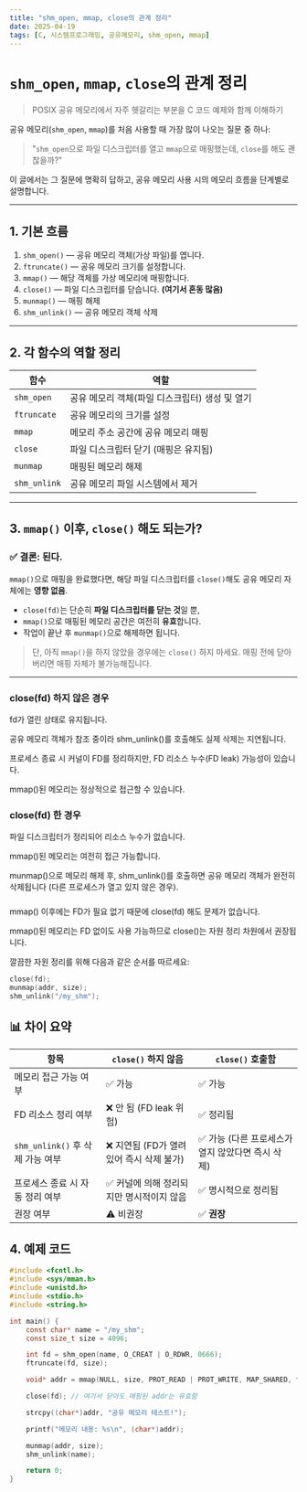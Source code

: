 ```yaml
---
title: "shm_open, mmap, close의 관계 정리"
date: 2025-04-19
tags: [C, 시스템프로그래밍, 공유메모리, shm_open, mmap]
---
```


# `shm_open`, `mmap`, `close`의 관계 정리  
> POSIX 공유 메모리에서 자주 헷갈리는 부분을 C 코드 예제와 함께 이해하기

공유 메모리(`shm_open`, `mmap`)를 처음 사용할 때 가장 많이 나오는 질문 중 하나:

> "`shm_open`으로 파일 디스크립터를 열고 `mmap`으로 매핑했는데, `close`를 해도 괜찮을까?"

이 글에서는 그 질문에 명확히 답하고, 공유 메모리 사용 시의 메모리 흐름을 단계별로 설명합니다.

---

## 1. 기본 흐름

1. `shm_open()` — 공유 메모리 객체(가상 파일)를 엽니다.  
2. `ftruncate()` — 공유 메모리 크기를 설정합니다.  
3. `mmap()` — 해당 객체를 가상 메모리에 매핑합니다.  
4. `close()` — 파일 디스크립터를 닫습니다. **(여기서 혼동 많음)**  
5. `munmap()` — 매핑 해제  
6. `shm_unlink()` — 공유 메모리 객체 삭제  

---

## 2. 각 함수의 역할 정리

| 함수         | 역할                                           |
| ------------ | ---------------------------------------------- |
| `shm_open`   | 공유 메모리 객체(파일 디스크립터) 생성 및 열기 |
| `ftruncate`  | 공유 메모리의 크기를 설정                      |
| `mmap`       | 메모리 주소 공간에 공유 메모리 매핑            |
| `close`      | 파일 디스크립터 닫기 (매핑은 유지됨)           |
| `munmap`     | 매핑된 메모리 해제                             |
| `shm_unlink` | 공유 메모리 파일 시스템에서 제거               |

---

## 3. `mmap()` 이후, `close()` 해도 되는가?

### ✅ 결론: **된다.**

`mmap()`으로 매핑을 완료했다면, 해당 파일 디스크립터를 `close()`해도 공유 메모리 자체에는 **영향 없음**.

- `close(fd)`는 단순히 **파일 디스크립터를 닫는 것**일 뿐,  
- `mmap()`으로 매핑된 메모리 공간은 여전히 **유효**합니다.  
- 작업이 끝난 후 `munmap()`으로 해제하면 됩니다.

> 단, 아직 `mmap()`을 하지 않았을 경우에는 `close()` 하지 마세요. 매핑 전에 닫아버리면 매핑 자체가 불가능해집니다.

---

### close(fd) 하지 않은 경우
fd가 열린 상태로 유지됩니다.

공유 메모리 객체가 참조 중이라 shm_unlink()를 호출해도 실제 삭제는 지연됩니다.

프로세스 종료 시 커널이 FD를 정리하지만, FD 리소스 누수(FD leak) 가능성이 있습니다.

mmap()된 메모리는 정상적으로 접근할 수 있습니다.

### close(fd) 한 경우
파일 디스크립터가 정리되어 리소스 누수가 없습니다.

mmap()된 메모리는 여전히 접근 가능합니다.

munmap()으로 메모리 해제 후, shm_unlink()를 호출하면 공유 메모리 객체가 완전히 삭제됩니다 (다른 프로세스가 열고 있지 않은 경우).

### 
mmap() 이후에는 FD가 필요 없기 때문에 close(fd) 해도 문제가 없습니다.

mmap()된 메모리는 FD 없이도 사용 가능하므로 close()는 자원 정리 차원에서 권장됩니다.

깔끔한 자원 정리를 위해 다음과 같은 순서를 따르세요:

```c
close(fd);
munmap(addr, size);
shm_unlink("/my_shm");
```

## 📊 차이 요약

| 항목                             | `close()` 하지 않음                      | `close()` 호출함                                 |
| -------------------------------- | ---------------------------------------- | ------------------------------------------------ |
| 메모리 접근 가능 여부            | ✅ 가능                                   | ✅ 가능                                           |
| FD 리소스 정리 여부              | ❌ 안 됨 (FD leak 위험)                   | ✅ 정리됨                                         |
| `shm_unlink()` 후 삭제 가능 여부 | ❌ 지연됨 (FD가 열려 있어 즉시 삭제 불가) | ✅ 가능 (다른 프로세스가 열지 않았다면 즉시 삭제) |
| 프로세스 종료 시 자동 정리 여부  | ✅ 커널에 의해 정리되지만 명시적이지 않음 | ✅ 명시적으로 정리됨                              |
| 권장 여부                        | ⚠️ 비권장                                 | ✅ **권장**                                       |


## 4. 예제 코드

```c
#include <fcntl.h>
#include <sys/mman.h>
#include <unistd.h>
#include <stdio.h>
#include <string.h>

int main() {
    const char* name = "/my_shm";
    const size_t size = 4096;

    int fd = shm_open(name, O_CREAT | O_RDWR, 0666);
    ftruncate(fd, size);

    void* addr = mmap(NULL, size, PROT_READ | PROT_WRITE, MAP_SHARED, fd, 0);

    close(fd); // 여기서 닫아도 매핑된 addr는 유효함

    strcpy((char*)addr, "공유 메모리 테스트!");

    printf("메모리 내용: %s\n", (char*)addr);

    munmap(addr, size);
    shm_unlink(name);

    return 0;
}
```
